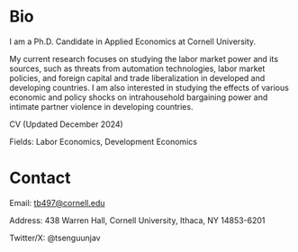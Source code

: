 # Bio

I am a Ph.D. Candidate in Applied Economics at Cornell University.

My current research focuses on studying the labor market power and its sources, such as threats from automation technologies, labor market policies, and foreign capital and trade liberalization in developed and developing countries. I am also interested in studying the effects of various economic and policy shocks on intrahousehold bargaining power and intimate partner violence in developing countries.

CV (Updated December 2024)

Fields: Labor Economics, Development Economics

# Contact

Email: tb497@cornell.edu

Address: 438 Warren Hall, Cornell University, Ithaca, NY 14853-6201

Twitter/X: @tsenguunjav
